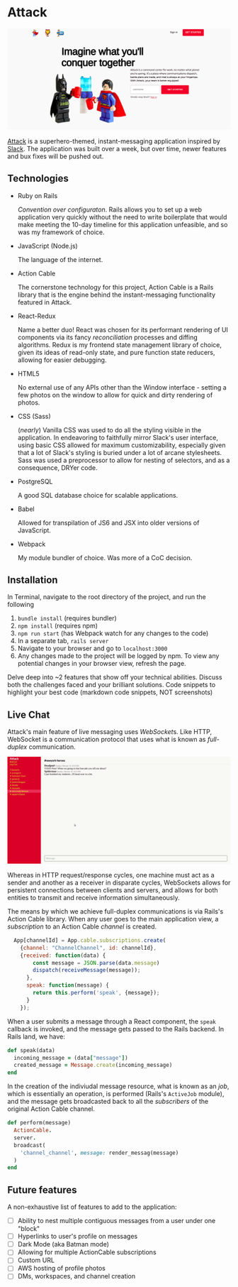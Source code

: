 # Attack
<kbd>![Splash Page](app/assets/images/splash.png)</kbd>

[Attack](https://attackslack.herokuapp.com) is a superhero-themed, instant-messaging application inspired by [Slack](https://slack.com). The application was built over a week, but over time, newer features and bux fixes will be pushed out.


## Technologies
- Ruby on Rails

    _Convention over configuraton_. Rails allows you to set up a web application very quickly without the need to write boilerplate that would make meeting the 10-day timeline for this application unfeasible, and so was my framework of choice.

- JavaScript (Node.js)

  The language of the internet.

- Action Cable

  The cornerstone technology for this project, Action Cable is a Rails library that is the engine behind the instant-messaging functionality featured in Attack.
  
- React-Redux

  Name a better duo! React was chosen for its performant rendering of UI components via its fancy _reconciliation_ processes and diffing algorithms. Redux is my frontend state management library of choice, given its ideas of read-only state, and pure function state reducers, allowing for easier debugging.

- HTML5

  No external use of any APIs other than the Window interface - setting a few photos on the window to allow for quick and dirty rendering of photos.
- CSS (Sass)

  (_nearly_) Vanilla CSS was used to do all the styling visible in the application. In endeavoring to faithfully mirror Slack's user interface, using basic CSS allowed for maximum customizability, especially given that a lot of Slack's styling is buried under a lot of arcane stylesheets. Sass was used a preprocessor to allow for nesting of selectors, and as a consequence, DRYer code.
- PostgreSQL
  
  A good SQL database choice for scalable applications.

- Babel

  Allowed for transpilation of JS6 and JSX into older versions of JavaScript.

- Webpack

  My module bundler of choice. Was more of a CoC decision.


## Installation
In Terminal, navigate to the root directory of the project, and run the following

1. `bundle install` (requires bundler)
2. `npm install` (requires npm)
3. `npm run start` (has Webpack watch for any changes to the code)
4. In a separate tab, `rails server`
5. Navigate to your browser and go to `localhost:3000`
6. Any changes made to the project will be logged by npm. To view any potential changes in your browser view, refresh the page.


Delve deep into ~2 features that show off your technical abilities. Discuss both the challenges faced and your brilliant solutions.
Code snippets to highlight your best code (markdown code snippets, NOT screenshots)

## Live Chat
Attack's main feature of live messaging uses *WebSocket*s. Like HTTP, WebSocket is a communication protocol that uses what is known as _full-duplex_ communication.

![Demo](app/assets/images/demo.gif)

 Whereas in HTTP request/response cycles, one machine must act as a sender and another as a receiver in disparate cycles, WebSockets allows for persistent connections between clients and servers, and allows for both entities to transmit and receive information simultaneously.

The means by which we achieve full-duplex communications is via Rails's Action Cable library. When any user goes to the main application view, a _subscription_ to an Action Cable _channel_ is created. 

```javascript
  App[channelId] = App.cable.subscriptions.create(
    {channel: "ChannelChannel", id: channelId},
    {received: function(data) {
        const message = JSON.parse(data.message)
        dispatch(receiveMessage(message));
      },
      speak: function(message) {
        return this.perform('speak', {message});
      }
    });
  ```
  When a user submits a message through a React component, the `speak` callback is invoked, and the message gets passed to the Rails backend. In Rails land, we have:

  ```ruby
  def speak(data)
    incoming_message = (data["message"])
    created_message = Message.create(incoming_message)
  end
  ```
  In the creation of the indiviudal message resource, what is known as an _job_, which is essentially an operation, is performed (Rails's `ActiveJob` module), and the message gets broadcasted back to all the _subscribers_ of the original Action Cable channel.

  ```ruby
  def perform(message)
    ActionCable.
    server.
    broadcast(
      'channel_channel', message: render_messag(message)
    )
  end
  ```

## Future features
A non-exhaustive list of features to add to the application:

- [ ] Ability to nest multiple contiguous messages from a user under one "block"
- [ ] Hyperlinks to user's profile on messages
- [ ] Dark Mode (aka Batman mode)
- [ ] Allowing for multiple ActionCable subscriptions
- [ ] Custom URL
- [ ] AWS hosting of profile photos
- [ ] DMs, workspaces, and channel creation